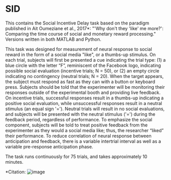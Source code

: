 # SID
This contains the Social Incentive Delay task based on the paradigm published in Ait Oumeziane et al., 2017*: "'Why don't they 'like' me more?': Comparing the time course of social and monetary reward processing." Versions written in both MATLAB and Python.

This task was designed for measurement of neural response to social reward in the form of a social media "like", or a thumbs-up stimulus. On each trial, subjects will first be presented a cue indicating the trial type: (1) a blue circle with the letter “F”, reminiscent of the Facebook logo, indicating possible social evaluation (incentive trials; N = 50), or (2) an empty circle indicating no contingency (neutral trials; N = 20). When the target appears, the subject must respond as fast as they can with a button or keyboard press. Subjects should be told that the experimenter will be monitoring their responses outside of the experimental booth and providing live feedback. On incentive trials, successful responses result in a thumbs-up indicating a positive social evaluation, while unsuccessful responses result in a neutral stimulus (an equal sign '='). Neutral trials will result in no social evaluations, and subjects will be presented with the neutral stimulus ('=') during the feedback period, regardless of performance. To emphasize the social component, subjects will be told to treat positive feedback from the experimenter as they would a social media like; thus, the researcher “liked” their performance. To reduce correlation of neural response between anticipation and feedback, there is a variable intertrial interval as well as a variable pre-response anticipation phase.

The task runs continuously for 75 trials, and takes approximately 10 minutes.


*Citation: ![image](https://github.com/user-attachments/assets/e13dcce0-302c-4aca-906e-d85b30efa574)
